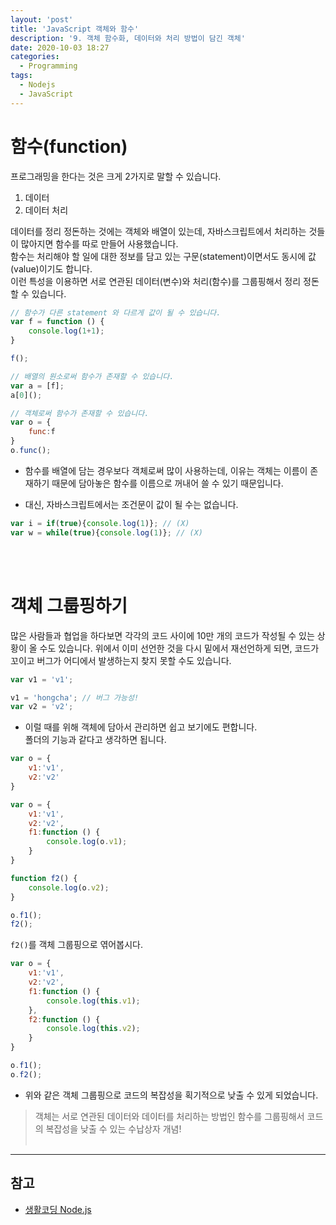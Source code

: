 ```yaml
---
layout: 'post'
title: 'JavaScript 객체와 함수'
description: '9. 객체 함수화, 데이터와 처리 방법이 담긴 객체'
date: 2020-10-03 18:27
categories:
  - Programming
tags:
  - Nodejs
  - JavaScript
---
```



# 함수(function)
프로그래밍을 한다는 것은 크게 2가지로 말할 수 있습니다.   
1. 데이터 
2. 데이터 처리 


데이터를 정리 정돈하는 것에는 객체와 배열이 있는데, 자바스크립트에서 처리하는 것들이 많아지면 함수를 따로 만들어 사용했습니다.   
함수는 처리해야 할 일에 대한 정보를 담고 있는 구문(statement)이면서도 동시에 값(value)이기도 합니다.   
이런 특성을 이용하면 서로 연관된 데이터(변수)와 처리(함수)를 그룹핑해서 정리 정돈할 수 있습니다.


```javascript
// 함수가 다른 statement 와 다르게 값이 될 수 있습니다. 
var f = function () { 
    console.log(1+1);
}

f(); 

// 배열의 원소로써 함수가 존재할 수 있습니다.  
var a = [f];
a[0]();

// 객체로써 함수가 존재할 수 있습니다. 
var o = {
    func:f
}
o.func();
```
* 함수를 배열에 담는 경우보다 객체로써 많이 사용하는데, 이유는 객체는 이름이 존재하기 때문에 담아놓은 함수를 이름으로 꺼내어 쓸 수 있기 때문입니다. 


* 대신, 자바스크립트에서는 조건문이 값이 될 수는 없습니다. 

```javascript
var i = if(true){console.log(1)}; // (X)
var w = while(true){console.log(1)}; // (X)
```
<br/><br/>


# 객체 그룹핑하기
많은 사람들과 협업을 하다보면 각각의 코드 사이에 10만 개의 코드가 작성될 수 있는 상황이 올 수도 있습니다. 위에서 이미 선언한 것을 다시 밑에서 재선언하게 되면, 코드가 꼬이고 버그가 어디에서 발생하는지 찾지 못할 수도 있습니다. 


```javascript
var v1 = 'v1';

v1 = 'hongcha'; // 버그 가능성!
var v2 = 'v2';
```

* 이럴 때를 위해 객체에 담아서 관리하면 쉽고 보기에도 편합니다.   
폴더의 기능과 같다고 생각하면 됩니다.   


```javascript
var o = {
    v1:'v1',
    v2:'v2'
}
```


```javascript
var o = {
    v1:'v1',
    v2:'v2',
    f1:function () {
        console.log(o.v1);
    }
}

function f2() {
    console.log(o.v2);
}

o.f1();
f2();
```


`f2()`를 객체 그룹핑으로 엮어봅시다. 


```javascript
var o = {
    v1:'v1',
    v2:'v2',
    f1:function () {
        console.log(this.v1);
    }, 
    f2:function () {
        console.log(this.v2);
    }
}

o.f1();
o.f2();
```
* 위와 같은 객체 그룹핑으로 코드의 복잡성을 획기적으로 낮출 수 있게 되었습니다.   

> 객체는 서로 연관된 데이터와 데이터를 처리하는 방법인 함수를 그룹핑해서 코드의 복잡성을 낮출 수 있는 수납상자 개념!
<br/><br/>


***
## 참고
* [생활코딩 Node.js](https://opentutorials.org/course/3332)
